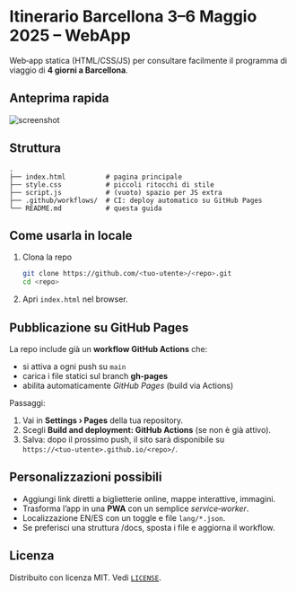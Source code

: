 # Itinerario Barcellona 3–6 Maggio 2025 – WebApp

Web‑app statica (HTML/CSS/JS) per consultare facilmente il programma di viaggio di **4 giorni a Barcellona**.

## Anteprima rapida
![screenshot](https://user-images.githubusercontent.com/000000/placeholder.png)

## Struttura
```
.
├── index.html          # pagina principale
├── style.css           # piccoli ritocchi di stile
├── script.js           # (vuoto) spazio per JS extra
├── .github/workflows/  # CI: deploy automatico su GitHub Pages
└── README.md           # questa guida
```

## Come usarla in locale
1. Clona la repo  
   ```bash
   git clone https://github.com/<tuo‑utente>/<repo>.git
   cd <repo>
   ```
2. Apri `index.html` nel browser.

## Pubblicazione su GitHub Pages

La repo include già un **workflow GitHub Actions** che:
* si attiva a ogni push su `main`
* carica i file statici sul branch **gh‑pages**
* abilita automaticamente *GitHub Pages* (build via Actions)

Passaggi:
1. Vai in **Settings › Pages** della tua repository.
2. Scegli **Build and deployment: GitHub Actions** (se non è già attivo).
3. Salva: dopo il prossimo push, il sito sarà disponibile su  
   `https://<tuo‑utente>.github.io/<repo>/`.

## Personalizzazioni possibili
* Aggiungi link diretti a biglietterie online, mappe interattive, immagini.
* Trasforma l’app in una **PWA** con un semplice *service‑worker*.
* Localizzazione EN/ES con un toggle e file `lang/*.json`.
* Se preferisci una struttura /docs, sposta i file e aggiorna il workflow.

## Licenza
Distribuito con licenza MIT. Vedi [`LICENSE`](LICENSE).
